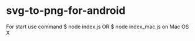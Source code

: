 svg-to-png-for-android
======================
For start use command $ node index.js OR $ node index_mac.js on Mac OS X
